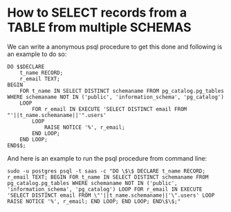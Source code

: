 # How to SELECT records from a TABLE from multiple SCHEMAS

We can write a anonymous psql procedure to get this done and following is an example to do so:

```
DO $$DECLARE 
    t_name RECORD;
    r_email TEXT;
BEGIN
    FOR t_name IN SELECT DISTINCT schemaname FROM pg_catalog.pg_tables WHERE schemaname NOT IN ('public', 'information_schema', 'pg_catalog')
    LOOP
        FOR r_email IN EXECUTE 'SELECT DISTINCT email FROM "'||t_name.schemaname||'".users'
        LOOP
            RAISE NOTICE '%', r_email;
        END LOOP;
    END LOOP;
END$$;
```

And here is an example to run the psql procedure from command line:

```
sudo -u postgres psql -t saas -c "DO \$\$ DECLARE t_name RECORD; r_email TEXT; BEGIN FOR t_name IN SELECT DISTINCT schemaname FROM pg_catalog.pg_tables WHERE schemaname NOT IN ('public', 'information_schema', 'pg_catalog') LOOP FOR r_email IN EXECUTE 'SELECT DISTINCT email FROM \"'||t_name.schemaname||'\".users' LOOP RAISE NOTICE '%', r_email; END LOOP; END LOOP; END\$\$;"
```
